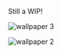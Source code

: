 Still a WIP!

![wallpaper 3](https://user-images.githubusercontent.com/98629277/181143973-7d9bc8b1-0103-4fa7-98e6-e814ea7a7e8d.png)


![wallpaper 2](https://user-images.githubusercontent.com/98629277/181143167-c333c7b6-7d09-492b-9ac3-623d30151529.png)
